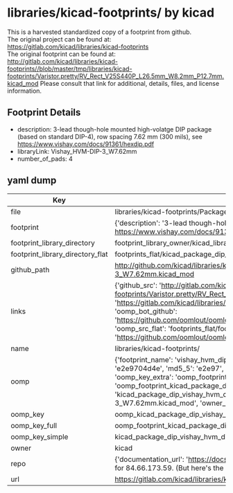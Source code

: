 # libraries/kicad-footprints/ by kicad  
This is a harvested standardized copy of a footprint from github.  
The original project can be found at:  
https://gitlab.com/kicad/libraries/kicad-footprints  
The original footprint can be found at:
http://gitlab.com/kicad/libraries/kicad-footprints//blob/master/tmp/libraries/kicad-footprints/Varistor.pretty/RV_Rect_V25S440P_L26.5mm_W8.2mm_P12.7mm.kicad_mod
Please consult that link for additional, details, files, and license information.  
## Footprint Details
* description: 3-lead though-hole mounted high-volatge DIP package (based on standard DIP-4), row spacing 7.62 mm (300 mils), see https://www.vishay.com/docs/91361/hexdip.pdf  
* libraryLink: Vishay_HVM-DIP-3_W7.62mm  
* number_of_pads: 4  
## yaml dump  
| Key | Value |  
| --- | --- |  
| file | libraries/kicad-footprints/Package_DIP.pretty/Vishay_HVM-DIP-3_W7.62mm.kicad_mod |  
| footprint | {'description': '3-lead though-hole mounted high-volatge DIP package (based on standard DIP-4), row spacing 7.62 mm (300 mils), see https://www.vishay.com/docs/91361/hexdip.pdf', 'libraryLink': 'Vishay_HVM-DIP-3_W7.62mm', 'number_of_pads': 4} |  
| footprint_library_directory | footprint_library_owner/kicad_libraries/kicad-footprints/ |  
| footprint_library_directory_flat | footprints_flat/kicad_package_dip_vishay_hvm_dip_3_w7_62mm/working |  
| github_path | http://github.com/kicad/libraries/kicad-footprints//blob/master/tmp/libraries/kicad-footprints/Package_DIP.pretty/Vishay_HVM-DIP-3_W7.62mm.kicad_mod |  
| links | {'github_src': 'http://gitlab.com/kicad/libraries/kicad-footprints//blob/master/tmp/libraries/kicad-footprints/Varistor.pretty/RV_Rect_V25S440P_L26.5mm_W8.2mm_P12.7mm.kicad_mod', 'github_src_repo': 'https://gitlab.com/kicad/libraries/kicad-footprints', 'oomp_bot': 'footprints/kicad_package_dip_vishay_hvm_dip_3_w7_62mm/working', 'oomp_bot_github': 'https://github.com/oomlout/oomlout_oomp_footprint_bot/tree/main/footprints/kicad_package_dip_vishay_hvm_dip_3_w7_62mm/working', 'oomp_src_flat': 'footprints_flat/footprints_flat/kicad_package_dip_vishay_hvm_dip_3_w7_62mm/working', 'oomp_src_flat_github': 'https://github.com/oomlout/oomlout_oomp_footprint_src/tree/main/footprints_flat/kicad_package_dip_vishay_hvm_dip_3_w7_62mm/working'} |  
| name | libraries/kicad-footprints/ |  
| oomp | {'footprint_name': 'vishay_hvm_dip_3_w7_62mm', 'library_name': 'package_dip', 'md5': 'e2e9704d4ecd404f2854ed702b36012d', 'md5_10': 'e2e9704d4e', 'md5_5': 'e2e97', 'md5_6': 'e2e970', 'oomp_key': 'oomp_kicad_package_dip_vishay_hvm_dip_3_w7_62mm', 'oomp_key_extra': 'oomp_footprint_kicad_package_dip_vishay_hvm_dip_3_w7_62mm', 'oomp_key_full': 'oomp_footprint_kicad_package_dip_vishay_hvm_dip_3_w7_62mm_e2e970', 'oomp_key_simple': 'kicad_package_dip_vishay_hvm_dip_3_w7_62mm', 'original_filename': 'libraries/kicad-footprints/Package_DIP.pretty/Vishay_HVM-DIP-3_W7.62mm.kicad_mod', 'owner_name': 'kicad'} |  
| oomp_key | oomp_kicad_package_dip_vishay_hvm_dip_3_w7_62mm |  
| oomp_key_full | oomp_footprint_kicad_package_dip_vishay_hvm_dip_3_w7_62mm |  
| oomp_key_simple | kicad_package_dip_vishay_hvm_dip_3_w7_62mm |  
| owner | kicad |  
| repo | {'documentation_url': 'https://docs.github.com/rest/overview/resources-in-the-rest-api#rate-limiting', 'message': "API rate limit exceeded for 84.66.173.59. (But here's the good news: Authenticated requests get a higher rate limit. Check out the documentation for more details.)"} |  
| url | https://gitlab.com/kicad/libraries/kicad-footprints |  

